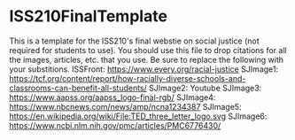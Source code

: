 # ISS210FinalTemplate
This is a template for the ISS210's final webstie on social justice (not required for students to use).
You should use this file to drop citations for all the images, articles, etc. that you use. 
Be sure to replace the following with your substitions.
ISSFront: https://www.every.org/racial-justice
SJImage1: https://tcf.org/content/report/how-racially-diverse-schools-and-classrooms-can-benefit-all-students/
SJImage2: Youtube
SJImage3: https://www.aapss.org/aapss_logo-final-rgb/
SJImage4: https://www.nbcnews.com/news/amp/ncna1234387
SJImage5: https://en.wikipedia.org/wiki/File:TED_three_letter_logo.svg
SJImage6: https://www.ncbi.nlm.nih.gov/pmc/articles/PMC6776430/
